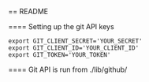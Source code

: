 == README

==== Setting up the git API keys


````
export GIT_CLIENT_SECRET='YOUR_SECRET'
export GIT_CLIENT_ID='YOUR_CLIENT_ID'
export GIT_TOKEN='YOUR_TOKEN'
````

==== Git API is run from 
./lib/github/
